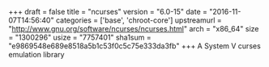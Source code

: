 +++
draft = false
title = "ncurses"
version = "6.0-15"
date = "2016-11-07T14:56:40"
categories = ['base', 'chroot-core']
upstreamurl = "http://www.gnu.org/software/ncurses/ncurses.html"
arch = "x86_64"
size = "1300296"
usize = "7757401"
sha1sum = "e9869548e689e8518a5b1c53f0c5c75e333da3fb"
+++
A System V curses emulation library
